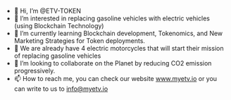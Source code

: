 - 👋 Hi, I’m @ETV-TOKEN
- 👀 I’m interested in replacing gasoline vehicles with electric vehicles (using Blockchain Technology)
- 🌱 I’m currently learning Blockchain development, Tokenomics, and New Marketing Strategies for Token deployments.
- 🛵 We are already have 4 electric motorcycles that will start their mission of replacing gasoline vehicles
- 💞️ I’m looking to collaborate on the Planet by reducing CO2 emission progressively. 
- 📫 How to reach me, you can check our website www.myetv.io or you can write to us to info@myetv.io  

<!---
ETV-TOKEN/ETV-TOKEN is a ✨ special ✨ repository because its `README.md` (this file) appears on your GitHub profile.
You can click the Preview link to take a look at your changes.
--->
